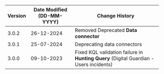 | **Version** | **Date Modified (DD-MM-YYYY)** | **Change History**                                                                        |
|-------------|--------------------------------|-------------------------------------------------------------------------------------------|
| 3.0.2       | 26-12-2024                     | Removed Deprecated **Data connector**                                                     |
| 3.0.1       | 25-07-2024                     | Deprecating data connectors                                                               |
| 3.0.0       | 09-10-2023                     | Fixed KQL validation failure in **Hunting Query** (Digital Guardian - Users incidents)    |
